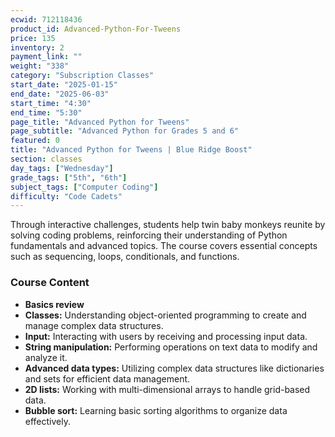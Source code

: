 ```yaml
---
ecwid: 712118436
product_id: Advanced-Python-For-Tweens
price: 135
inventory: 2
payment_link: ""
weight: "338"
category: "Subscription Classes"
start_date: "2025-01-15"
end_date: "2025-06-03"
start_time: "4:30"
end_time: "5:30"
page_title: "Advanced Python for Tweens"
page_subtitle: "Advanced Python for Grades 5 and 6"
featured: 0
title: "Advanced Python for Tweens | Blue Ridge Boost"
section: classes
day_tags: ["Wednesday"]
grade_tags: ["5th", "6th"]
subject_tags: ["Computer Coding"]
difficulty: "Code Cadets"
---
```

<p>Through interactive challenges, students help twin baby monkeys reunite by solving coding problems, reinforcing their understanding of Python fundamentals and advanced topics. The course covers essential concepts such as sequencing, loops, conditionals, and functions. </p><h3>Course Content</h3><ul>
    <li><strong><strong>Basics review</strong><br></strong></li><li><strong>Classes:</strong> Understanding object-oriented programming to create and manage complex data structures.</li><li><strong>Input:</strong> Interacting with users by receiving and processing input data.</li><li><strong>String manipulation:</strong> Performing operations on text data to modify and analyze it.</li><li><strong>Advanced data types:</strong> Utilizing complex data structures like dictionaries and sets for efficient data management.</li><li><strong>2D lists:</strong> Working with multi-dimensional arrays to handle grid-based data.</li><li><strong>Bubble sort:</strong> Learning basic sorting algorithms to organize data effectively.</li></ul>

